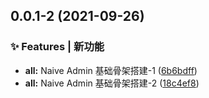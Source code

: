 ## 0.0.1-2 (2021-09-26)


### ✨ Features | 新功能

* **all:** Naive Admin 基础骨架搭建-1 ([6b6bdff](https://github.com/LLiuHuan/NaiveAdmin/commit/6b6bdff))
* **all:** Naive Admin 基础骨架搭建-2 ([18c4ef8](https://github.com/LLiuHuan/NaiveAdmin/commit/18c4ef8))



